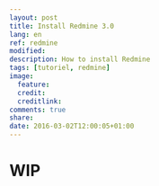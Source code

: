 ```yaml
---
layout: post
title: Install Redmine 3.0
lang: en
ref: redmine
modified:
description: How to install Redmine
tags: [tutoriel, redmine]
image:
  feature:
  credit:
  creditlink:
comments: true
share:
date: 2016-03-02T12:00:05+01:00
---
```


# WIP
